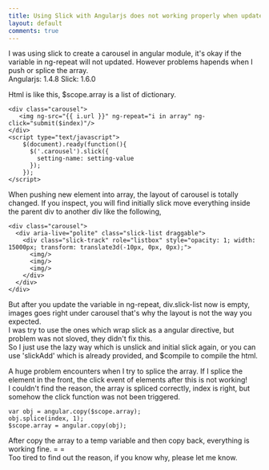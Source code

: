 ```yaml
---
title: Using Slick with Angularjs does not working properly when update ng-repeat
layout: default
comments: true
---
```


I was using slick to create a carousel in angular module, it's okay if the variable in ng-repeat will not updated. However problems hapends when I push or splice the array.   
Angularjs: 1.4.8
Slick: 1.6.0
<!--more-->

Html is like this, $scope.array is a list of dictionary.

```
<div class="carousel">
   <img ng-src="{{ i.url }}" ng-repeat="i in array" ng-click="submit($index)"/>
</div>
<script type="text/javascript">
    $(document).ready(function(){
      $('.carousel').slick({
        setting-name: setting-value
      });
    });
</script>
```

When pushing new element into array, the layout of carousel is totally changed. If you inspect, you will find initially slick move everything inside the parent div to another div like the following,

```
<div class="carousel">
  <div aria-live="polite" class="slick-list draggable">
    <div class="slick-track" role="listbox" style="opacity: 1; width: 15000px; transform: translate3d(-10px, 0px, 0px);">
      <img/>
      <img/>
      <img/>
    </div>
  </div>
</div>
```

But after you update the variable in ng-repeat, div.slick-list now is empty, images goes right under carousel that's why the layout is not the way you expected.  
I was try to use the ones which wrap slick as a angular directive, but problem was not sloved, they didn't fix this.  
So I just use the lazy way which is unslick and initial slick again, or you can use 'slickAdd' which is already provided, and $compile to compile the html.   

A huge problem encounters when I try to splice the array. If I splice the element in the front, the click event of elements after this is not working!  
I couldn't find the reason, the array is spliced correctly, index is right, but somehow the click function was not been triggered.

```
var obj = angular.copy($scope.array);
obj.splice(index, 1);
$scope.array = angular.copy(obj);
```

After copy the array to a temp variable and then copy back, everything is working fine. = =  
Too tired to find out the reason, if you know why, please let me know.
